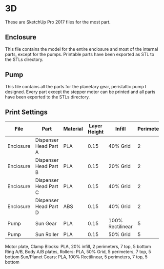 # 3D

These are SketchUp Pro 2017 files for the most part.

## Enclosure

This file contains the model for the entire enclosure and most of the internal parts, except for the
pumps. Printable parts have been exported as STL to the STLs directory.

## Pump

This file contains all the parts for the planetary gear, peristaltic pump I designed. Every part except
the stepper motor can be printed and all parts have been exported to the STLs directory.

## Print Settings

File            | Part                        | Material  | Layer Height| Infill            | Perimeters| Top/Bot
---             | ---                         | ---       | ---         | ---               | ---       | ---
Enclosure       | Dispenser Head Part A       | PLA       | 0.15        | 40% Grid          | 2         | 7/5
Enclosure       | Dispenser Head Part B       | PLA       | 0.15        | 20% Grid          | 2         | 7/5
Enclosure       | Dispenser Head Part C       | PLA       | 0.15        | 40% Grid          | 2         | 7/5
Enclosure       | Dispenser Head Part D       | ABS       | 0.15        | 40% Grid          | 2         | 7/5
Pump            | Sun Gear                    | PLA       | 0.15        | 100% Rectilinear  | 5         | 7/5
Pump            | Sun Roller                  | PLA       | 0.15        | 50% Grid          | 5         | 7/5


Motor plate, Clamp Blocks: PLA, 20% infill, 2 perimeters, 7 top, 5 bottom
Ring A/B, Body A/B plates, Rollers: PLA, 50% Grid, 5 perimeters, 7 top, 5 bottom
Sun/Planet Gears: PLA, 100% Rectilinear, 5 perimeters, 7 top, 5 bottom


